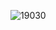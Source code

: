 ![19030](https://user-images.githubusercontent.com/114243783/208133053-076f8a91-0761-49bb-b3dd-f49b78c3033e.jpg)

